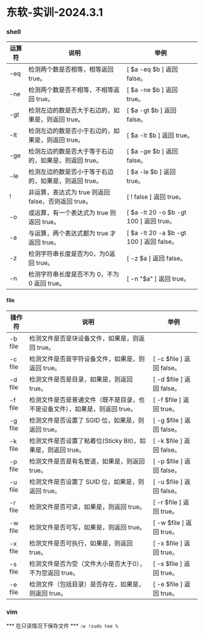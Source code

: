 # 东软-实训-2024.3.1

### shell 
 | 运算符	 | 说明	 | 举例 | 
 |  ----  |  ----  |  ----  | 
 | -eq	 | 检测两个数是否相等，相等返回 true。	 | [ $a -eq $b ] 返回 false。 | 
 | -ne	 | 检测两个数是否不相等，不相等返回 true。	 | [ $a -ne $b ] 返回 true。 | 
 | -gt	 | 检测左边的数是否大于右边的，如果是，则返回 true。	 | [ $a -gt $b ] 返回 false。 | 
 | -lt	 | 检测左边的数是否小于右边的，如果是，则返回 true。	 | [ $a -lt $b ] 返回 true。 | 
 | -ge	 | 检测左边的数是否大于等于右边的，如果是，则返回 true。	 | [ $a -ge $b ] 返回 false。 | 
 | -le	 | 检测左边的数是否小于等于右边的，如果是，则返回 true。	 | [ $a -le $b ] 返回 true。 | 
 | !	 | 非运算，表达式为 true 则返回 false，否则返回 true。	 | [ ! false ] 返回 true。 |
 | -o	 | 或运算，有一个表达式为 true 则返回 true。	 | [ $a -lt 20 -o $b -gt 100 ] 返回 true。 |
 | -a	 | 与运算，两个表达式都为 true 才返回 true。	 | [ $a -lt 20 -a $b -gt 100 ] 返回 false。 |
 | -z	 | 检测字符串长度是否为0，为0返回 true。	 | [ -z $a ] 返回 false。 |
 | -n	 | 检测字符串长度是否不为 0，不为 0 返回 true。	 | [ -n "$a" ] 返回 true。 |

#### file
 | 操作符	 |说明	 |举例 |
 | ---- | ---- | ---- |
 | -b file	 | 检测文件是否是块设备文件，如果是，则返回 true。	 |  | [ -b $file ] 返回 false。 |
 | -c file	 | 检测文件是否是字符设备文件，如果是，则返回 true。	 | [ -c $file ] 返回 false。 |
 | -d file	 | 检测文件是否是目录，如果是，则返回 true。	 | [ -d $file ] 返回 false。 |
 | -f file	 | 检测文件是否是普通文件（既不是目录，也不是设备文件），如果是，则返回 true。	 | [ -f $file ] 返回 true。 |
 | -g file	 | 检测文件是否设置了 SGID 位，如果是，则返回 true。	 | [ -g $file ] 返回 false。 |
 | -k file	 | 检测文件是否设置了粘着位(Sticky Bit)，如果是，则返回 true。	 | [ -k $file ] 返回 false。 |
 | -p file	 | 检测文件是否是有名管道，如果是，则返回 true。	 | [ -p $file ] 返回 false。 |
 | -u file	 | 检测文件是否设置了 SUID 位，如果是，则返回 true。	 | [ -u $file ] 返回 false。 |
 | -r file	 | 检测文件是否可读，如果是，则返回 true。	 | [ -r $file ] 返回 true。 |
 | -w file	 | 检测文件是否可写，如果是，则返回 true。	 | [ -w $file ] 返回 true。 |
 | -x file	 | 检测文件是否可执行，如果是，则返回 true。	 | [ -x $file ] 返回 true。 |
 | -s file	 | 检测文件是否为空（文件大小是否大于0），不为空返回 true。	 | [ -s $file ] 返回 true。 |
 | -e file	 | 检测文件（包括目录）是否存在，如果是，则返回 true。	 | [ -e $file ] 返回 true。 |

### vim
*** 在只读情况下保存文件 ***
``` :w !sudo tee % ```

